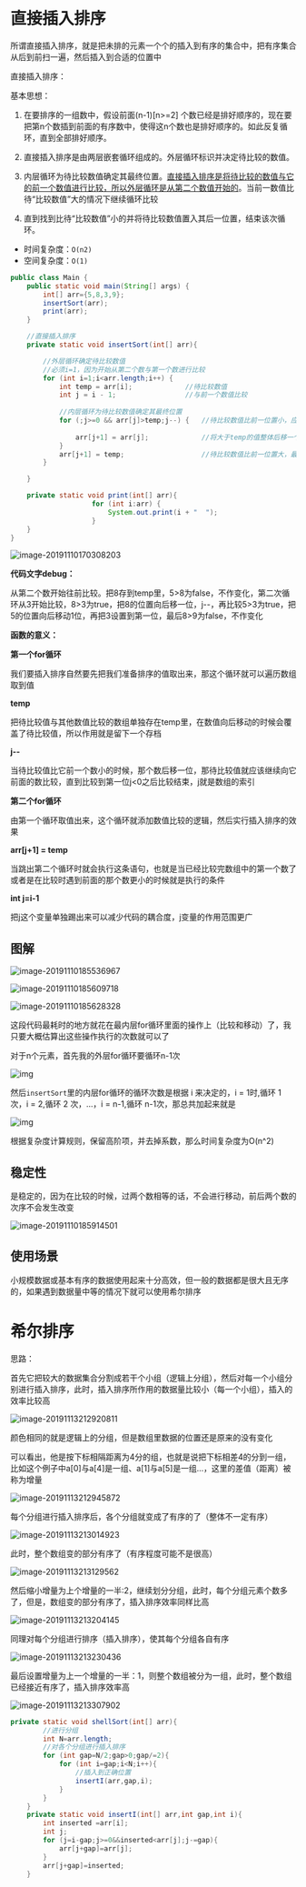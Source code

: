 # 直接插入排序

所谓直接插入排序，就是把未排的元素一个个的插入到有序的集合中，把有序集合从后到前扫一遍，然后插入到合适的位置中



直接插入排序：

基本思想：

1. 在要排序的一组数中，假设前面(n-1)[n>=2] 个数已经是排好顺序的，现在要把第n个数插到前面的有序数中，使得这n个数也是排好顺序的。如此反复循环，直到全部排好顺序。

2. 直接插入排序是由两层嵌套循环组成的。外层循环标识并决定待比较的数值。

3. 内层循环为待比较数值确定其最终位置。<u>直接插入排序是将待比较的数值与它的前一个数值进行比较，所以外层循环是从第二个数值开始的</u>。当前一数值比待“比较数值”大的情况下继续循环比较

4. 直到找到比待“比较数值”小的并将待比较数值置入其后一位置，结束该次循环。

 *  时间复杂度：`O(n2)`
 *  空间复杂度：`O(1)`

```java
public class Main {
    public static void main(String[] args) {
        int[] arr={5,8,3,9};
        insertSort(arr);
        print(arr);
    }

    //直接插入排序
    private static void insertSort(int[] arr){

        //外层循环确定待比较数值
        //必须i=1，因为开始从第二个数与第一个数进行比较
        for (int i=1;i<arr.length;i++) { 
            int temp = arr[i];             //待比较数值
            int j = i - 1;                 //与前一个数值比较
            
            //内层循环为待比较数值确定其最终位置
            for (;j>=0 && arr[j]>temp;j--) {   //待比较数值比前一位置小，应插往前插一位
                
                arr[j+1] = arr[j];             //将大于temp的值整体后移一个单位
            }
            arr[j+1] = temp;                   //待比较数值比前一位置大，最终位置无误
        }

    }

    private static void print(int[] arr){
                    for (int i:arr) {
                        System.out.print(i + "  ");
                    }
    }
}


```

![image-20191110170308203](排序.assets/image-20191110170308203.png)

**代码文字debug：**

从第二个数开始往前比较。把8存到temp里，5>8为false，不作变化，第二次循环从3开始比较，8>3为true，把8的位置向后移一位，j--，再比较5>3为true，把5的位置向后移动1位，再把3设置到第一位，最后8>9为false，不作变化

**函数的意义：**

**第一个for循环**

我们要插入排序自然要先把我们准备排序的值取出来，那这个循环就可以遍历数组取到值

**temp**

把待比较值与其他数值比较的数组单独存在temp里，在数值向后移动的时候会覆盖了待比较值，所以作用就是留下一个存档

**j--**

当待比较值比它前一个数小的时候，那个数后移一位，那待比较值就应该继续向它前面的数比较，直到比较到第一位j<0之后比较结束，j就是数组的索引

**第二个for循环**

由第一个循环取值出来，这个循环就添加数值比较的逻辑，然后实行插入排序的效果

**arr[j+1] = temp**

当跳出第二个循环时就会执行这条语句，也就是当已经比较完数组中的第一个数了或者是在比较时遇到前面的那个数更小的时候就是执行的条件

**int j=i-1**

把j这个变量单独踢出来可以减少代码的耦合度，j变量的作用范围更广

## 图解

![image-20191110185536967](排序.assets/image-20191110185536967.png)

![image-20191110185609718](排序.assets/image-20191110185609718.png)

![image-20191110185628328](排序.assets/image-20191110185628328.png)

这段代码最耗时的地方就花在最内层for循环里面的操作上（比较和移动）了，我只要大概估算出这些操作执行的次数就可以了 

对于n个元素，首先我的外层for循环要循环n-1次

![img](https://mmbiz.qpic.cn/mmbiz_png/zrIoKPEFItepfKib7z5icayxuFfDRC3icAdDQpK9upZcEhtg2UHdibclVqibhUKJsl3AapEJfLdyByIDsDQo0A2HFdA/640?wx_fmt=png&tp=webp&wxfrom=5&wx_lazy=1&wx_co=1)

然后`insertSort`里的内层for循环的循环次数是根据 i 来决定的，i = 1时,循环 1 次，i = 2,循环 2 次，...，i = n-1,循环 n-1次，那总共加起来就是 

![img](https://mmbiz.qpic.cn/mmbiz_png/zrIoKPEFItepfKib7z5icayxuFfDRC3icAdX1Jkwg6bticn0oP2YPTsRfL8hjibku4kQ2XJwib7IgLUjErvRlEqNQniaA/640?wx_fmt=png&tp=webp&wxfrom=5&wx_lazy=1&wx_co=1)

 根据复杂度计算规则，保留高阶项，并去掉系数，那么时间复杂度为O(n^2) 

## 稳定性 

 是稳定的，因为在比较的时候，过两个数相等的话，不会进行移动，前后两个数的次序不会发生改变 

![image-20191110185914501](排序.assets/image-20191110185914501.png)

## 使用场景

小规模数据或基本有序的数据使用起来十分高效，但一般的数据都是很大且无序的，如果遇到数据量中等的情况下就可以使用希尔排序

# 希尔排序

思路：

首先它把较大的数据集合分割成若干个小组（逻辑上分组），然后对每一个小组分别进行插入排序，此时，插入排序所作用的数据量比较小（每一个小组），插入的效率比较高 

![image-20191113212920811](排序.assets/image-20191113212920811.png)

颜色相同的就是逻辑上的分组，但是数组里数据的位置还是原来的没有变化

可以看出，他是按下标相隔距离为4分的组，也就是说把下标相差4的分到一组，比如这个例子中a[0]与a[4]是一组、a[1]与a[5]是一组...，这里的差值（距离）被称为增量 

![image-20191113212945872](排序.assets/image-20191113212945872.png)

 每个分组进行插入排序后，各个分组就变成了有序的了（整体不一定有序） 

![image-20191113213014923](排序.assets/image-20191113213014923.png)

 此时，整个数组变的部分有序了（有序程度可能不是很高） 

![image-20191113213129562](排序.assets/image-20191113213129562.png)

 然后缩小增量为上个增量的一半:2，继续划分分组，此时，每个分组元素个数多了，但是，数组变的部分有序了，插入排序效率同样比高 

![image-20191113213204145](排序.assets/image-20191113213204145.png)

 同理对每个分组进行排序（插入排序），使其每个分组各自有序 

![image-20191113213230436](排序.assets/image-20191113213230436.png)

最后设置增量为上一个增量的一半：1，则整个数组被分为一组，此时，整个数组已经接近有序了，插入排序效率高 

![image-20191113213307902](排序.assets/image-20191113213307902.png)

```java
private static void shellSort(int[] arr){
        //进行分组
        int N=arr.length;
        //对各个分组进行插入排序
        for (int gap=N/2;gap>0;gap/=2){
            for (int i=gap;i<N;i++){
                //插入到正确位置
                insertI(arr,gap,i);
            }
        }
    }
    private static void insertI(int[] arr,int gap,int i){
        int inserted =arr[i];
        int j;
        for (j=i-gap;j>=0&&inserted<arr[j];j-=gap){
            arr[j+gap]=arr[j];
        }
        arr[j+gap]=inserted;
    }
```

